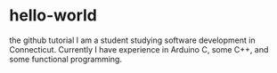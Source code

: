 # hello-world
the github tutorial
I am a student studying software development in Connecticut. Currently I have experience in Arduino C, some C++, and some functional programming. 
